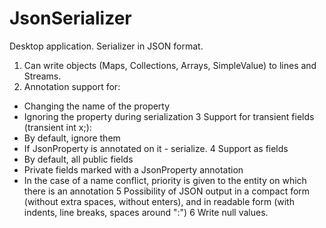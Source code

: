 # JsonSerializer
Desktop application. Serializer in JSON format.

1. Can write objects (Maps, Collections, Arrays, SimpleValue) to lines and Streams.
2. Annotation support for:
- Changing the name of the property
- Ignoring the property during serialization
3 Support for transient fields (transient int x;):
- By default, ignore them
- If JsonProperty is annotated on it - serialize.
4 Support as fields
- By default, all public fields
- Private fields marked with a JsonProperty annotation
- In the case of a name conflict, priority is given to the entity on which there is an annotation
5 Possibility of JSON output in a compact form (without extra spaces, without enters), and in readable form (with indents, line breaks, spaces around ":")
6 Write null values.
